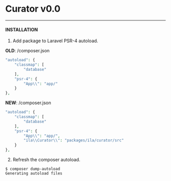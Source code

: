 # Curator v0.0
---
#### INSTALLATION

1.  Add package to Laravel PSR-4 autoload.

**OLD**: /composer.json

```php
"autoload": {
    "classmap": [
        "database"
    ],
    "psr-4": {
        "App\\": "app/"
    }
},
```

**NEW**: /composer.json

```php
"autoload": {
    "classmap": [
        "database"
    ],
    "psr-4": {
        "App\\": "app/",
        "ila\\Curator\\": "packages/ila/curator/src"
    }
},
```

2. Refresh the composer autoload.

```
$ composer dump-autoload
Generating autoload files
```
